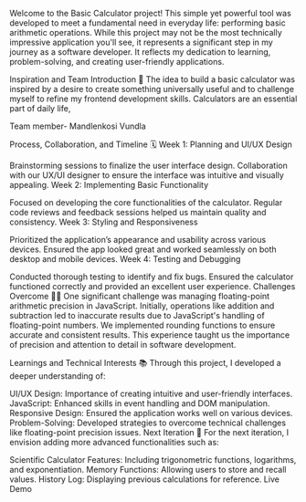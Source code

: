 Welcome to the Basic Calculator project! This simple yet powerful tool was developed to meet a fundamental need in everyday life: performing basic arithmetic operations. While this project may not be the most technically impressive application you'll see, it represents a significant step in my journey as a software developer. It reflects my dedication to learning, problem-solving, and creating user-friendly applications.

Inspiration and Team Introduction 🎨
The idea to build a basic calculator was inspired by a desire to create something universally useful and to challenge myself to refine my frontend development skills. Calculators are an essential part of daily life, 

Team member- Mandlenkosi Vundla

Process, Collaboration, and Timeline 🗓️
Week 1: Planning and UI/UX Design

Brainstorming sessions to finalize the user interface design.
Collaboration with our UX/UI designer to ensure the interface was intuitive and visually appealing.
Week 2: Implementing Basic Functionality

Focused on developing the core functionalities of the calculator.
Regular code reviews and feedback sessions helped us maintain quality and consistency.
Week 3: Styling and Responsiveness

Prioritized the application’s appearance and usability across various devices.
Ensured the app looked great and worked seamlessly on both desktop and mobile devices.
Week 4: Testing and Debugging

Conducted thorough testing to identify and fix bugs.
Ensured the calculator functioned correctly and provided an excellent user experience.
Challenges Overcome 🧗‍♂️
One significant challenge was managing floating-point arithmetic precision in JavaScript. Initially, operations like addition and subtraction led to inaccurate results due to JavaScript's handling of floating-point numbers. We implemented rounding functions to ensure accurate and consistent results. This experience taught us the importance of precision and attention to detail in software development.

Learnings and Technical Interests 📚
Through this project, I developed a deeper understanding of:

UI/UX Design: Importance of creating intuitive and user-friendly interfaces.
JavaScript: Enhanced skills in event handling and DOM manipulation.
Responsive Design: Ensured the application works well on various devices.
Problem-Solving: Developed strategies to overcome technical challenges like floating-point precision issues.
Next Iteration 🚀
For the next iteration, I envision adding more advanced functionalities such as:

Scientific Calculator Features: Including trigonometric functions, logarithms, and exponentiation.
Memory Functions: Allowing users to store and recall values.
History Log: Displaying previous calculations for reference.
Live Demo

